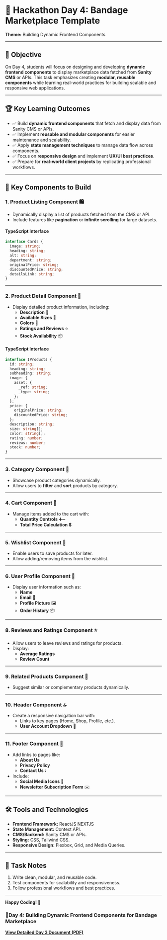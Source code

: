 # 🌟 Hackathon Day 4: Bandage Marketplace Template  
**Theme:** Building Dynamic Frontend Components  

---

## 🎯 Objective  
On Day 4, students will focus on designing and developing **dynamic frontend components** to display marketplace data fetched from **Sanity CMS** or APIs. This task emphasizes creating **modular, reusable components** while learning real-world practices for building scalable and responsive web applications.  

---

## 🏆 Key Learning Outcomes  
- ✅ Build **dynamic frontend components** that fetch and display data from Sanity CMS or APIs.  
- ✅ Implement **reusable and modular components** for easier maintenance and scalability.  
- ✅ Apply **state management techniques** to manage data flow across components.  
- ✅ Focus on **responsive design** and implement **UX/UI best practices**.  
- ✅ Prepare for **real-world client projects** by replicating professional workflows.  

---

## 🧩 Key Components to Build  

### 1. **Product Listing Component** 🛍️  
- Dynamically display a list of products fetched from the CMS or API.  
- Include features like **pagination** or **infinite scrolling** for large datasets.  

#### **TypeScript Interface**  
```typescript
interface Cards {
  image: string;
  heading: string;
  alt: string;
  department: string;
  originalPrice: string;
  discountedPrice: string;
  detailsLink: string;
}
```

---

### 2. **Product Detail Component** 🛒  
- Display detailed product information, including:  
  - **Description** 📝  
  - **Available Sizes** 📏  
  - **Colors** 🎨  
  - **Ratings and Reviews** ⭐  
  - **Stock Availability** 📦  

#### **TypeScript Interface**  
```typescript
interface IProducts {
  id: string;
  heading: string;
  subheading: string;
  image: {
    asset: {
      _ref: string;
      _type: string;
    };
  };
  price: {
    originalPrice: string;
    discountedPrice: string;
  };
  description: string;
  size: string[];
  color: string[];
  rating: number;
  reviews: number;
  stock: number;
}
```

---

### 3. **Category Component** 📂  
- Showcase product categories dynamically.  
- Allow users to **filter** and **sort** products by category.  

---

### 4. **Cart Component** 🛒  
- Manage items added to the cart with:  
  - **Quantity Controls** ➕➖  
  - **Total Price Calculation** 💲  

---

### 5. **Wishlist Component** 💖  
- Enable users to save products for later.  
- Allow adding/removing items from the wishlist.  

---

### 6. **User Profile Component** 👤  
- Display user information such as:  
  - **Name**  
  - **Email** 📧  
  - **Profile Picture** 🖼️  
  - **Order History** 📦  

---

### 8. **Reviews and Ratings Component** ⭐  
- Allow users to leave reviews and ratings for products.  
- Display:  
  - **Average Ratings**  
  - **Review Count**  

---

### 9. **Related Products Component** 🔗  
- Suggest similar or complementary products dynamically.  

---

### 10. **Header Component** 🔝  
- Create a responsive navigation bar with:  
  - Links to key pages (Home, Shop, Profile, etc.).  
  - **User Account Dropdown** 👤  

---

### 11. **Footer Component** 📢  
- Add links to pages like:  
  - **About Us**  
  - **Privacy Policy**  
  - **Contact Us** 📞  
- Include:  
  - **Social Media Icons** 📱  
  - **Newsletter Subscription Form** ✉️  

---

## 🛠️ Tools and Technologies  
- **Frontend Framework:** ReactJS NEXTJS  
- **State Management:** Context API.  
- **CMS/Backend:** Sanity CMS or APIs.  
- **Styling:** CSS, Tailwind CSS.  
- **Responsive Design:** Flexbox, Grid, and Media Queries.  

---

## 📝 Task Notes  
1. Write clean, modular, and reusable code.  
2. Test components for scalability and responsiveness.  
3. Follow professional workflows and best practices.  

---


**Happy Coding! 🚀**



### 📘Day 4: Building Dynamic Frontend Components for Bandage Marketplace
[**View Detailed Day 3 Document (PDF)**](https://github.com/muhammadmubashir72/Marketplace_Builder_Hackathon_Task_2025/blob/master/Day4_Building_Dynamic_Frontend_Components_for_Bandage/Day4_Building_Dynamic_Frontend_Components_for_Bandage.pdf)
